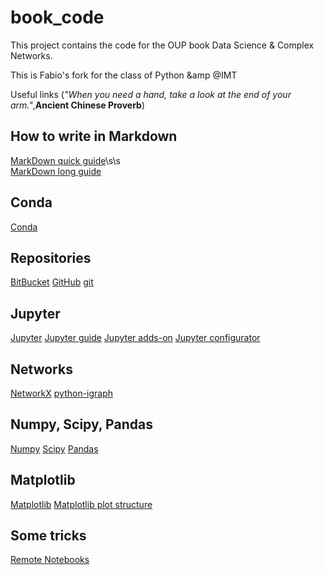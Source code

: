 # book_code
This project contains the code for the OUP book Data Science &amp; Complex Networks.

This is Fabio's fork for the class of Python &amp @IMT

Useful links (_"When you need a hand, take a look at the end of your arm."_,**Ancient Chinese Proverb**)
## How to write in Markdown
[MarkDown quick guide](https://daringfireball.net/projects/markdown/syntax#link)\s\s  
[MarkDown long guide](https://markdown-guide.readthedocs.io/en/latest/index.html)

## Conda
[Conda](https://conda.io/docs/index.html)

## Repositories
[BitBucket](https://bitbucket.org/product)
[GitHub](https://github.com/)
[git](https://git-scm.com/)

## Jupyter
[Jupyter](http://jupyter.org/index.html)
[Jupyter guide](https://jupyter-notebook.readthedocs.io/en/stable/index.html)
[Jupyter adds-on](https://github.com/ipython-contrib/jupyter_contrib_nbextensions)
[Jupyter configurator](https://github.com/Jupyter-contrib/jupyter_nbextensions_configurator)

## Networks
[NetworkX](https://networkx.github.io/documentation/stable/index.html)
[python-igraph](http://igraph.org/python/)

## Numpy, Scipy, Pandas
[Numpy](http://www.numpy.org/ "The best module ever")
[Scipy](https://scipy.org/)
[Pandas](http://pandas.pydata.org/pandas-docs/stable/index.html#)

## Matplotlib
[Matplotlib](https://matplotlib.org/index.html "A nightmare")
[Matplotlib plot structure](https://matplotlib.org/tutorials/introductory/usage.html#sphx-glr-tutorials-introductory-usage-py "Something I should read more carefully every time")

## Some tricks
[Remote Notebooks](https://coderwall.com/p/ohk6cg/remote-access-to-ipython-notebooks-via-ssh)

